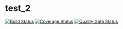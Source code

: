 # test_2

[![Build Status](https://travis-ci.com/Jidim/test_2.svg?branch=main)](https://travis-ci.com/Jidim/test_2)
[![Coverage Status](https://coveralls.io/repos/github/Jidim/test_2/badge.svg?branch=main)](https://coveralls.io/github/Jidim/test_2?branch=main)
[![Quality Gate Status](https://sonarcloud.io/api/project_badges/measure?project=Jidim_test_2&metric=alert_status)](https://sonarcloud.io/dashboard?id=Jidim_test_2)
